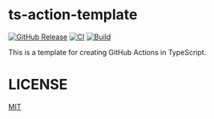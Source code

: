 # ts-action-template

[![GitHub Release](https://img.shields.io/github/v/release/koki-develop/ts-action-template)](https://github.com/koki-develop/ts-action-template/releases/latest)
[![CI](https://img.shields.io/github/actions/workflow/status/koki-develop/ts-action-template/ci.yml?branch=main&logo=github&style=flat&label=ci)](https://github.com/koki-develop/ts-action-template/actions/workflows/ci.yml)
[![Build](https://img.shields.io/github/actions/workflow/status/koki-develop/ts-action-template/build.yml?branch=main&logo=github&style=flat&label=build)](https://github.com/koki-develop/ts-action-template/actions/workflows/build.yml)

This is a template for creating GitHub Actions in TypeScript.

# LICENSE

[MIT](./LICENSE)

